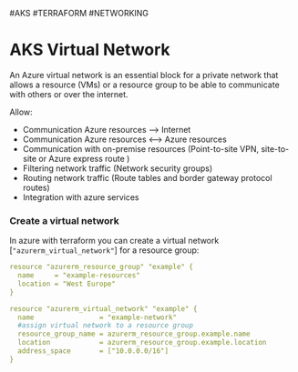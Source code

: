 #AKS #TERRAFORM #NETWORKING

# AKS Virtual Network

An Azure virtual network is an essential block for a private network that allows a resource (VMs) or a resource group to be able to communicate with others or over the internet.

Allow: 
* Communication Azure resources --> Internet
* Communication Azure resources <--> Azure resources
* Communication with on-premise resources (Point-to-site VPN, site-to-site or Azure express route ) 
* Filtering network traffic   (Network security groups)
* Routing network traffic    (Route tables and border gateway protocol routes)
* Integration with azure services
### Create a virtual network

In azure with terraform you can create a virtual network \[`"azurerm_virtual_network"`\] for a resource group: 

```yaml
resource "azurerm_resource_group" "example" {
  name     = "example-resources"
  location = "West Europe"
}

resource "azurerm_virtual_network" "example" {
  name                = "example-network"
  #assign virtual network to a resource group
  resource_group_name = azurerm_resource_group.example.name
  location            = azurerm_resource_group.example.location
  address_space       = ["10.0.0.0/16"]
}
```
